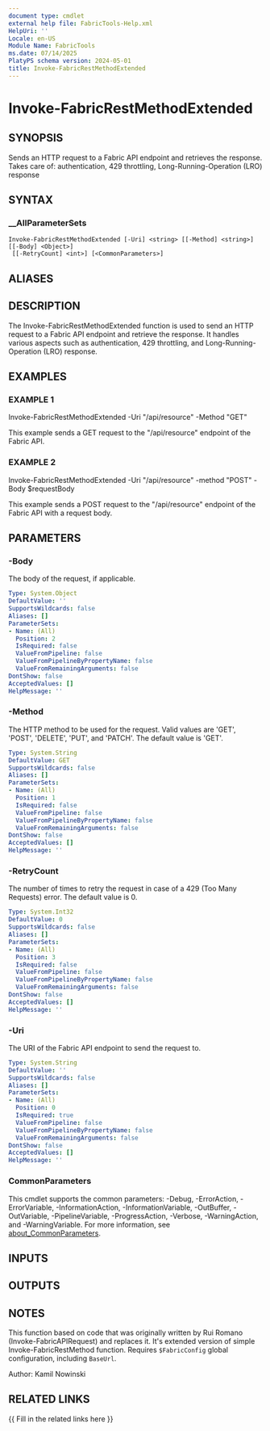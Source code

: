 ```yaml
---
document type: cmdlet
external help file: FabricTools-Help.xml
HelpUri: ''
Locale: en-US
Module Name: FabricTools
ms.date: 07/14/2025
PlatyPS schema version: 2024-05-01
title: Invoke-FabricRestMethodExtended
---
```


# Invoke-FabricRestMethodExtended

## SYNOPSIS

Sends an HTTP request to a Fabric API endpoint and retrieves the response.
Takes care of: authentication, 429 throttling, Long-Running-Operation (LRO) response

## SYNTAX

### __AllParameterSets

```
Invoke-FabricRestMethodExtended [-Uri] <string> [[-Method] <string>] [[-Body] <Object>]
 [[-RetryCount] <int>] [<CommonParameters>]
```

## ALIASES

## DESCRIPTION

The Invoke-FabricRestMethodExtended function is used to send an HTTP request to a Fabric API endpoint and retrieve the response.
It handles various aspects such as authentication, 429 throttling, and Long-Running-Operation (LRO) response.

## EXAMPLES

### EXAMPLE 1

Invoke-FabricRestMethodExtended -Uri "/api/resource" -Method "GET"

This example sends a GET request to the "/api/resource" endpoint of the Fabric API.

### EXAMPLE 2

Invoke-FabricRestMethodExtended -Uri "/api/resource" -method "POST" -Body $requestBody

This example sends a POST request to the "/api/resource" endpoint of the Fabric API with a request body.

## PARAMETERS

### -Body

The body of the request, if applicable.

```yaml
Type: System.Object
DefaultValue: ''
SupportsWildcards: false
Aliases: []
ParameterSets:
- Name: (All)
  Position: 2
  IsRequired: false
  ValueFromPipeline: false
  ValueFromPipelineByPropertyName: false
  ValueFromRemainingArguments: false
DontShow: false
AcceptedValues: []
HelpMessage: ''
```

### -Method

The HTTP method to be used for the request.
Valid values are 'GET', 'POST', 'DELETE', 'PUT', and 'PATCH'.
The default value is 'GET'.

```yaml
Type: System.String
DefaultValue: GET
SupportsWildcards: false
Aliases: []
ParameterSets:
- Name: (All)
  Position: 1
  IsRequired: false
  ValueFromPipeline: false
  ValueFromPipelineByPropertyName: false
  ValueFromRemainingArguments: false
DontShow: false
AcceptedValues: []
HelpMessage: ''
```

### -RetryCount

The number of times to retry the request in case of a 429 (Too Many Requests) error.
The default value is 0.

```yaml
Type: System.Int32
DefaultValue: 0
SupportsWildcards: false
Aliases: []
ParameterSets:
- Name: (All)
  Position: 3
  IsRequired: false
  ValueFromPipeline: false
  ValueFromPipelineByPropertyName: false
  ValueFromRemainingArguments: false
DontShow: false
AcceptedValues: []
HelpMessage: ''
```

### -Uri

The URI of the Fabric API endpoint to send the request to.

```yaml
Type: System.String
DefaultValue: ''
SupportsWildcards: false
Aliases: []
ParameterSets:
- Name: (All)
  Position: 0
  IsRequired: true
  ValueFromPipeline: false
  ValueFromPipelineByPropertyName: false
  ValueFromRemainingArguments: false
DontShow: false
AcceptedValues: []
HelpMessage: ''
```

### CommonParameters

This cmdlet supports the common parameters: -Debug, -ErrorAction, -ErrorVariable,
-InformationAction, -InformationVariable, -OutBuffer, -OutVariable, -PipelineVariable,
-ProgressAction, -Verbose, -WarningAction, and -WarningVariable. For more information, see
[about_CommonParameters](https://go.microsoft.com/fwlink/?LinkID=113216).

## INPUTS

## OUTPUTS

## NOTES

This function based on code that was originally written by Rui Romano (Invoke-FabricAPIRequest) and replaces it.
It's extended version of simple Invoke-FabricRestMethod function.
Requires `$FabricConfig` global configuration, including `BaseUrl`.

Author: Kamil Nowinski

## RELATED LINKS

{{ Fill in the related links here }}


